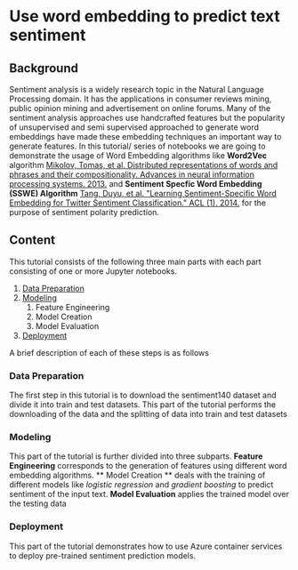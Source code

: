 # Use word embedding to predict text sentiment


## Background

Sentiment analysis is a widely research topic in the Natural Language Processing domain. It has the applications in consumer reviews mining, public opinion mining and advertisement on online forums. Many of the sentiment analysis approaches use handcrafted features but the popularity of unsupervised and semi supervised approached to generate word embeddings have made these embedding techniques an important way to generate features. In this tutorial/ series of notebooks we are going to demonstrate the usage of Word Embedding algorithms like **Word2Vec** algorithm [Mikolov, Tomas, et al. Distributed representations of words and phrases and their compositionality. Advances in neural information processing systems. 2013.](https://arxiv.org/abs/1310.4546) and **Sentiment Specfic Word Embedding (SSWE) Algorithm** [Tang, Duyu, et al. "Learning Sentiment-Specific Word Embedding for Twitter Sentiment Classification." ACL (1). 2014.](http://www.aclweb.org/anthology/P14-1146) for the purpose of sentiment polarity prediction.

## Content
This tutorial consists of the following three main parts with each part consisting of one or more Jupyter notebooks.

1. [Data Preparation](http://aka.ms/) 
1. [Modeling](https://aka.ms/) 
    1. Feature Engineering
    1. Model Creation
    1. Model Evaluation 
1. [Deployment](http://aka.ms/) 

A brief description of each of these steps is as follows

### Data Preparation
The first step in this tutorial is to download the sentiment140 dataset and divide it into train and test datasets. This part of the tutorial performs the downloading of the data and the splitting of data into train and test datasets

### Modeling
This part of the tutorial is further divided into three subparts. **Feature Engineering** corresponds to the generation of features using different word embedding algorithms. ** Model Creation ** deals with the training of different models like _logistic regression_ and _gradient boosting_ to predict sentiment of the input text. **Model Evaluation** applies the trained model over the testing data

### Deployment
This part of the tutorial demonstrates how to use Azure container services to deploy pre-trained sentiment prediction models.
